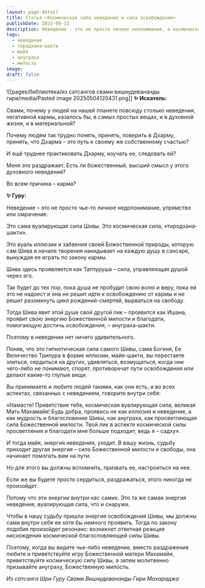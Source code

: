 ```yaml
---
layout: page-detail
title: Статья «Космическая сила неведения и сила освобождения»
publishDate: 2023-09-13
description: Неведение - это не просто личное непонимание, а космическая сила иллюзии, наложенная Шивой для поддержания игры кармы. Только пробудив волю к освобождению, душа может получить Божественную милость и выйти из круга сансары. Вместо раздражения к неведению других, следует приветствовать Махамайю и призывать ануграху - просветляющую силу Шивы.
tags:
  - неведение
  - тиродхана-шакти
  - майя
  - ануграха
  - милость
image: 
draft: false
---
```

![[pages/библиотека/из сатсангов свами вишнудевананды гири/media/Pasted image 20250504120431.png]]
**✨ Искатель:** 

 Свами, почему у людей на нашей планете повсюду столько неведения, негативной кармы, казалось бы, в самых простых вещах, и в духовной жизни, и в материальной?

 Почему людям так трудно понять, принять, поверить в Дхарму, принять, что Дхарма – это путь к своему же собственному счастью?

 И ещё труднее практиковать Дхарму, изучать ее, следовать ей?

 Меня это раздражает. Есть ли божественный, высший смысл у этого духовного неведения?

 Во всем причина – карма?

  
**✨ Гуру:** 

 Неведение – это не просто чье-то личное недопонимание, упрямство или омрачение.

 Это сама вуалирующая сила Шивы. Это космическая сила, «тиродхана-шакти».

 Это вуаль иллюзии и забвения своей Божественной природы, которую сам Шива в начале творения накидывает на каждую душу в сансаре, вынуждая ее играть по закону кармы.

 Шива здесь проявляется как Татпуруша – сила, управляющая душой через эго.

 Так будет до тех пор, пока душа не пробудит свою волю и веру, пока ей это не надоест и она не решит идти к освобождению от кармы и не решит разомкнуть цикл рождений-смертей, вырваться на свободу.

 Тогда Шива явит этой душе свой другой лик – проявится как Ишана, проявит свою энергию Божественной милости и благодати, помогающую достичь освобождения, – ануграха-шакти.

 Поэтому в неведении нет ничего удивительного.

 Поняв, что это гипнотическая сила самого Шивы, сама Богиня, Ее Величество Трипура в форме иллюзии, майя-шакти, вы перестаете злиться, сердиться на других, удивляться, возмущаться, когда они чего-либо не понимают, спорят, противоречат пути освобождения или делают какие-то глупые вещи.

 Вы принимаете и любите людей такими, как они есть, и во всех аспектах, связанных с неведением, говорите внутри себя: 

 «Намасте! Приветствие тебе, космическая вуалирующая сила, великая Мать Махамайя! Будь добра, проявись не как иллюзия и неведение, а как мудрость и благословение Шивы, как ануграха, как просветляющая сила Божественной милости. Твой лик в аспекте космической силы просветления и благодати мне больше подходит, ведь я – садху».

  
 И тогда майя, энергия неведения, уходит. В вашу жизнь, судьбу приходит другая энергия – сила Божественной милости и свободы, она начинает помогать вам на пути.

 Но для этого вы должны вспомнить, призвать ее, настроиться на нее.

 Если же вы будете просто сердиться, раздражаться, этого никогда не произойдет.

 Потому что эти энергии внутри нас самих. Это та же самая энергия неведения, вуалирующая сила, что и снаружи.

 Чтобы в нашу судьбу пришла энергия освобождения Шивы, мы должны сами внутри себя ее хотя бы немного проявить. Тогда по закону подобия произойдет резонанс: возникнет ответная реакция нисхождения космической благословляющей силы Шивы.

 Поэтому, когда вы видите чье-либо неведение, вместо раздражения любите и приветствуйте игру Божественной матери Махамайи, приветствуйте космическую силу Шивы, а затем молитвенно призывайте ануграху, Божественную милость.

*Из сатсанга Шри Гуру Свами Вишнудевананды Гири Махараджа*
